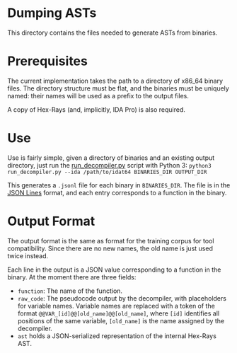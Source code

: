 Dumping ASTs
=================

This directory contains the files needed to generate ASTs from binaries.

Prerequisites
=============

The current implementation takes the path to a directory of x86_64 binary
files. The directory structure must be flat, and the binaries must be uniquely
named: their names will be used as a prefix to the output files.

A copy of Hex-Rays (and, implicitly, IDA Pro) is also required.

Use
===

Use is fairly simple, given a directory of binaries and an existing output
directory, just run the [run_decompiler.py](run_decompiler.py) script with
Python 3:
`python3 run_decompiler.py --ida /path/to/idat64 BINARIES_DIR OUTPUT_DIR`

This generates a `.jsonl` file for each binary in `BINARIES_DIR`. The file is in
the [JSON Lines](http://jsonlines.org) format, and each entry corresponds to a
function in the binary.

Output Format
=============

The output format is the same as format for the training corpus for tool
compatibility. Since there are no new names, the old name is just used twice
instead.

Each line in the output is a JSON value corresponding to a function in the
binary. At the moment there are three fields:
* `function`: The name of the function.
* `raw_code`: The pseudocode output by the decompiler, with placeholders for
variable names. Variable names are replaced with a token of the format
`@@VAR_[id]@@[old_name]@@[old_name]`, where `[id]` identifies all positions of
the same variable, `[old_name]` is the name assigned by the decompiler.
* `ast` holds a JSON-serialized representation of the internal Hex-Rays AST.
